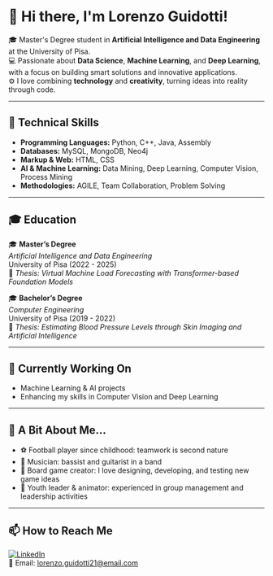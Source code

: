 # 👋 Hi there, I'm Lorenzo Guidotti!

🎓 Master's Degree student in **Artificial Intelligence and Data Engineering** at the University of Pisa.  
💻 Passionate about **Data Science**, **Machine Learning**, and **Deep Learning**, with a focus on building smart solutions and innovative applications.  
⚙️ I love combining **technology** and **creativity**, turning ideas into reality through code.

---

## 🚀 Technical Skills

- **Programming Languages:** Python, C++, Java, Assembly  
- **Databases:** MySQL, MongoDB, Neo4j  
- **Markup & Web:** HTML, CSS  
- **AI & Machine Learning:** Data Mining, Deep Learning, Computer Vision, Process Mining  
- **Methodologies:** AGILE, Team Collaboration, Problem Solving

---

## 🎓 Education

🎓 **Master’s Degree**  
*Artificial Intelligence and Data Engineering*  
University of Pisa (2022 - 2025)  
📌 *Thesis:* *Virtual Machine Load Forecasting with Transformer-based Foundation Models*  

🎓 **Bachelor’s Degree**  
*Computer Engineering*  
University of Pisa (2019 - 2022)  
📌 *Thesis:* *Estimating Blood Pressure Levels through Skin Imaging and Artificial Intelligence*  

---

## 🌱 Currently Working On
- Machine Learning & AI projects  
- Enhancing my skills in Computer Vision and Deep Learning  

---

## 🎸 A Bit About Me...
- ⚽ Football player since childhood: teamwork is second nature  
- 🎸 Musician: bassist and guitarist in a band  
- 🎲 Board game creator: I love designing, developing, and testing new game ideas  
- 🎤 Youth leader & animator: experienced in group management and leadership activities  

---

## 📫 How to Reach Me
[![LinkedIn](https://img.shields.io/badge/LinkedIn-blue?style=for-the-badge&logo=linkedin)](https://www.linkedin.com/in/lorenzo-guidotti-7ab125355/)  
📧 Email: lorenzo.guidotti21@email.com
